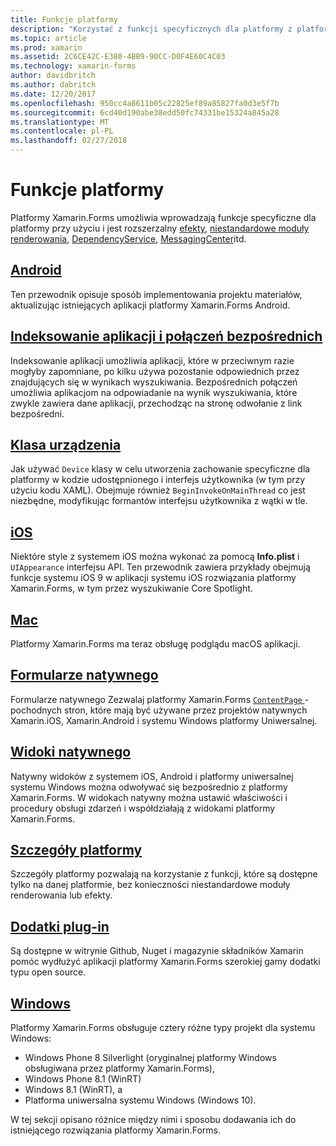 ```yaml
---
title: Funkcje platformy
description: "Korzystać z funkcji specyficznych dla platformy z platformy Xamarin.Forms"
ms.topic: article
ms.prod: xamarin
ms.assetid: 2C6CE42C-E380-4BB9-90CC-D0F4E60C4C03
ms.technology: xamarin-forms
author: davidbritch
ms.author: dabritch
ms.date: 12/20/2017
ms.openlocfilehash: 950cc4a8611b05c22825ef89a85827fa0d3e5f7b
ms.sourcegitcommit: 6cd40d190abe38edd50fc74331be15324a845a28
ms.translationtype: MT
ms.contentlocale: pl-PL
ms.lasthandoff: 02/27/2018
---
```

# <a name="platform-features"></a>Funkcje platformy

Platformy Xamarin.Forms umożliwia wprowadzają funkcje specyficzne dla platformy przy użyciu i jest rozszerzalny [efekty](~/xamarin-forms/app-fundamentals/effects/index.md), [niestandardowe moduły renderowania](~/xamarin-forms/app-fundamentals/custom-renderer/index.md), [DependencyService](~/xamarin-forms/app-fundamentals/dependency-service/index.md), [MessagingCenter](~/xamarin-forms/app-fundamentals/messaging-center.md)itd.

## <a name="androidandroidindexmd"></a>[Android](android/index.md)

Ten przewodnik opisuje sposób implementowania projektu materiałów, aktualizując istniejących aplikacji platformy Xamarin.Forms Android.

## <a name="application-indexing-and-deep-linkingdeep-linkingmd"></a>[Indeksowanie aplikacji i połączeń bezpośrednich](deep-linking.md)

Indeksowanie aplikacji umożliwia aplikacji, które w przeciwnym razie mogłyby zapomniane, po kilku używa pozostanie odpowiednich przez znajdujących się w wynikach wyszukiwania. Bezpośrednich połączeń umożliwia aplikacjom na odpowiadanie na wynik wyszukiwania, które zwykle zawiera dane aplikacji, przechodząc na stronę odwołanie z link bezpośredni.

## <a name="device-classdevicemd"></a>[Klasa urządzenia](device.md)

Jak używać `Device` klasy w celu utworzenia zachowanie specyficzne dla platformy w kodzie udostępnionego i interfejs użytkownika (w tym przy użyciu kodu XAML). Obejmuje również `BeginInvokeOnMainThread` co jest niezbędne, modyfikując formantów interfejsu użytkownika z wątki w tle.

## <a name="iosiosindexmd"></a>[iOS](ios/index.md)

Niektóre style z systemem iOS można wykonać za pomocą **Info.plist** i `UIAppearance` interfejsu API. Ten przewodnik zawiera przykłady obejmują funkcje systemu iOS 9 w aplikacji systemu iOS rozwiązania platformy Xamarin.Forms, w tym przez wyszukiwanie Core Spotlight.

## <a name="macmacmd"></a>[Mac](mac.md)

Platformy Xamarin.Forms ma teraz obsługę podglądu macOS aplikacji.

## <a name="native-formsnative-formsmd"></a>[Formularze natywnego](native-forms.md)

Formularze natywnego Zezwalaj platformy Xamarin.Forms [ `ContentPage` ](https://developer.xamarin.com/api/type/Xamarin.Forms.ContentPage/)-pochodnych stron, które mają być używane przez projektów natywnych Xamarin.iOS, Xamarin.Android i systemu Windows platformy Uniwersalnej.

## <a name="native-viewsnative-viewsindexmd"></a>[Widoki natywnego](native-views/index.md)

Natywny widoków z systemem iOS, Android i platformy uniwersalnej systemu Windows można odwoływać się bezpośrednio z platformy Xamarin.Forms. W widokach natywny można ustawić właściwości i procedury obsługi zdarzeń i współdziałają z widokami platformy Xamarin.Forms.

## <a name="platform-specificsplatform-specificsindexmd"></a>[Szczegóły platformy](platform-specifics/index.md)

Szczegóły platformy pozwalają na korzystanie z funkcji, które są dostępne tylko na danej platformie, bez konieczności niestandardowe moduły renderowania lub efekty.

## <a name="pluginspluginsmd"></a>[Dodatki plug-in](plugins.md)

Są dostępne w witrynie Github, Nuget i magazynie składników Xamarin pomóc wydłużyć aplikacji platformy Xamarin.Forms szerokiej gamy dodatki typu open source.

## <a name="windowswindowsindexmd"></a>[Windows](windows/index.md)

Platformy Xamarin.Forms obsługuje cztery różne typy projekt dla systemu Windows:

* Windows Phone 8 Silverlight (oryginalnej platformy Windows obsługiwana przez platformy Xamarin.Forms),
* Windows Phone 8.1 (WinRT)
* Windows 8.1 (WinRT), a
* Platforma uniwersalna systemu Windows (Windows 10).

W tej sekcji opisano różnice między nimi i sposobu dodawania ich do istniejącego rozwiązania platformy Xamarin.Forms.

